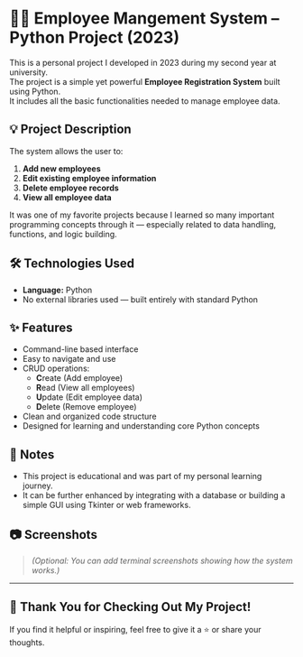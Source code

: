 # 👩‍💼 Employee Mangement System – Python Project (2023)

This is a personal project I developed in 2023 during my second year at university.  
The project is a simple yet powerful **Employee Registration System** built using Python.  
It includes all the basic functionalities needed to manage employee data.

## 💡 Project Description

The system allows the user to:

1. **Add new employees**
2. **Edit existing employee information**
3. **Delete employee records**
4. **View all employee data**

It was one of my favorite projects because I learned so many important programming concepts through it — especially related to data handling, functions, and logic building.

## 🛠️ Technologies Used

- **Language:** Python
- No external libraries used — built entirely with standard Python

## ✨ Features

- Command-line based interface
- Easy to navigate and use
- CRUD operations:
  - **C**reate (Add employee)
  - **R**ead (View all employees)
  - **U**pdate (Edit employee data)
  - **D**elete (Remove employee)
- Clean and organized code structure
- Designed for learning and understanding core Python concepts


## 📝 Notes

- This project is educational and was part of my personal learning journey.
- It can be further enhanced by integrating with a database or building a simple GUI using Tkinter or web frameworks.

## 📷 Screenshots

> *(Optional: You can add terminal screenshots showing how the system works.)*

---

## 🙌 Thank You for Checking Out My Project!

If you find it helpful or inspiring, feel free to give it a ⭐ or share your thoughts.

